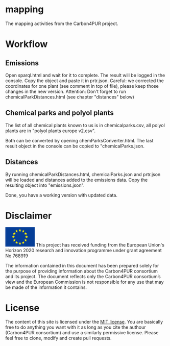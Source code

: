 # mapping
The mapping activities from the Carbon4PUR project.

# Workflow
## Emissions
Open sparql.html and wait for it to complete. The result will be logged in the console. Copy the object and paste it in prtr.json.
Careful: we corrected the coordinates for one plant (see comment in top of file), please keep those changes in the new version.
Attention: Don't forget to run chemicalParkDistances.html (see chapter "distances" below)

## Chemical parks and polyol plants
The list of all chemical plants known to us is in chemicalparks.csv, all polyol plants are in "polyol plants europe v2.csv".

Both can be converted by opening chemParksConverter.html. The last result object in the console can be copied to "chemicalParks.json.

## Distances

By running chemicalParkDistances.html, chemicalParks.json and prtr.json will be loaded and distances added to the emissions data. Copy the resulting object into "emissions.json".

Done, you have a working version with updated data.

# Disclaimer
![EU logo](img/eu.png "EU logo")
This project has received funding from the European Union's Horizon 2020 research and innovation programme under grant agreement No 768919

The information contained in this document has been prepared solely for the purpose of providing information about the Carbon4PUR consortium and its project. The document reflects only the Carbon4PUR consortium’s view and the European Commission is not responsible for any use that may be made of the information it contains.

# License
The content of this site is licensed under the <a href="https://opensource.org/licenses/MIT">MIT	license</a>. You are basically free to do anything you want with it as long as you cite the authour	(Carbon4PUR consortium) and use a similarly permissive license.
Please feel free to clone, modify and create pull requests. 
